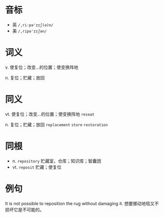 # 音标

- 英 `/,riːpə'zɪʃ(ə)n/`
- 美 `/,ripə'zɪʃən/`

# 词义

v. 使复位；改变…的位置；使变换阵地


n. 复位；贮藏；放回


# 同义

vt. 使复位；改变…的位置；使变换阵地
`reseat`

n. 复位；贮藏；放回
`replacement` `store` `restoration`

# 同根

- n. `repository` 贮藏室，仓库；知识库；智囊团
- vt. `reposit` 贮藏；使复位

# 例句

It is not possible to reposition the rug without damaging it.
想要挪动地毯又不损坏它是不可能的。


